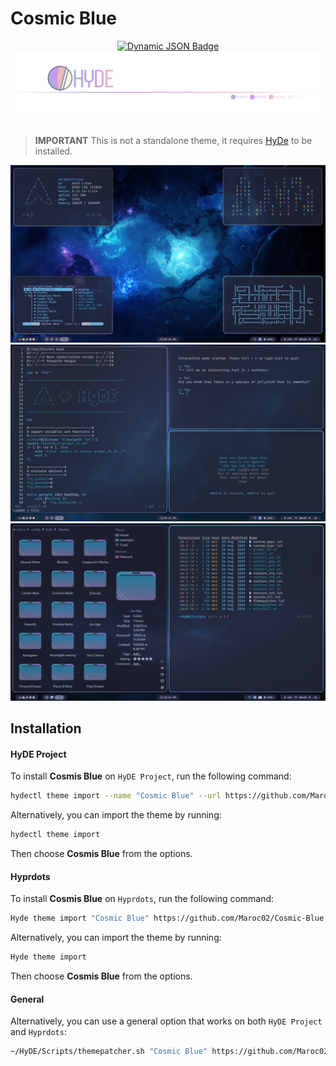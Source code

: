 # Cosmic Blue

<div align="center">
    <a href="https://discord.gg/AYbJ9MJez7">
        <img alt="Dynamic JSON Badge" src="https://img.shields.io/badge/dynamic/json?url=https%3A%2F%2Fdiscordapp.com%2Fapi%2Finvites%2FmT5YqjaJFh%3Fwith_counts%3Dtrue&query=%24.approximate_member_count&suffix=%20members&style=for-the-badge&logo=discord&logoSize=auto&label=The%20HyDe%20Project&labelColor=ebbcba&color=c79bf0">    
    </a>
</div>
<div align="center"><img src="https://raw.githubusercontent.com/prasanthrangan/hyprdots/main/Source/assets/hyde_banner.png"><br><br></div>

> **IMPORTANT**
> This is not a standalone theme, it requires [HyDe](https://github.com/HyDE-Project/HyDE) to be installed.

![t1](./screenshots/ss_1.png)
![t2](./screenshots/ss_2.png)
![t3](./screenshots/ss_3.png)

## Installation

#### HyDE Project
To install **Cosmis Blue** on `HyDE Project`, run the following command:
```sh
hydectl theme import --name "Cosmic Blue" --url https://github.com/Maroc02/Cosmic-Blue
```

Alternatively, you can import the theme by running:
```sh
hydectl theme import
```

Then choose **Cosmis Blue** from the options.

#### Hyprdots
To install **Cosmis Blue** on `Hyprdots`, run the following command:

```sh
Hyde theme import "Cosmic Blue" https://github.com/Maroc02/Cosmic-Blue
```

Alternatively, you can import the theme by running:
```sh
Hyde theme import
```

Then choose **Cosmis Blue** from the options.

#### General
Alternatively, you can use a general option that works on both `HyDE Project` and `Hyprdots`:
```sh
~/HyDE/Scripts/themepatcher.sh "Cosmic Blue" https://github.com/Maroc02/Cosmic-Blue
```
